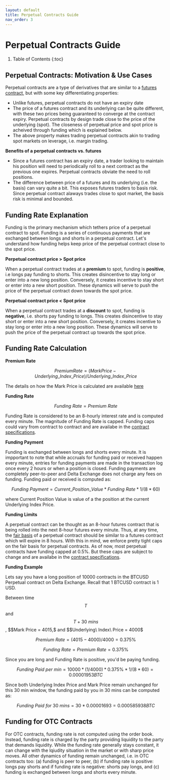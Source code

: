 ```yaml
---
layout: default
title: Perpetual Contracts Guide
nav_order: 3
---
```


# Perpetual Contracts Guide

1. Table of Contents
{:toc}

## Perpetual Contracts: Motivation & Use Cases

Perpetual contracts are a type of derivatives that are similar to a [futures contract](https://www.delta.exchange/user-guide/docs/tutorials/futures-guide/), but with some key differentiating properties:

- Unlike futures, perpetual contracts do not have an expiry date
- The price of a futures contract and its underlying can be quite different, with these two prices being guaranteed to converge at the contract expiry. Perpetual contracts by design trade close to the price of the underlying (spot). The closeness of perpetual price and spot price is acheived through funding which is explained below.
- The above property makes trading perpetual contracts akin to trading spot markets on leverage, i.e. margin trading.

**Benefits of a perpetual contracts vs. futures**

- Since a futures contract has an expiry date, a trader looking to maintain his position will need to periodically roll to a next contract as the previous one expires. Perpetual contracts obviate the need to roll positions.
- The difference between price of a futures and its underlying (i.e. the basis) can vary quite a bit. This exposes futures traders to basis risk. Since perpetual contract alaways trades close to spot market, the basis risk is minimal and bounded.

## Funding Rate Explanation

Funding is the primary mechanism which tethers price of a perpetual contract to spot. Funding is a series of continuous payments that are exchanged between longs and shorts in a perpetual contract. Let's understand how funding helps keep price of the perpetual contract close to the spot price.

**Perpetual contract price > Spot price**

When a perpetual contract trades at a **premium** to spot, funding is **positive**, i.e longs pay funding to shorts. This creates disincentive to stay long or enter into a new long position. Conversely, it creates incentive to stay short or enter into a new short position. These dynamics will serve to push the price of the perpetual contract down towards the spot price.

**Perpetual contract price < Spot price**

When a perpetual contract trades at a **discount** to spot, funding is **negative**, i.e. shorts pay funding to longs. This creates disincentive to stay short or enter into a new short position. Conversely, it creates incentive to stay long or enter into a new long position. These dynamics will serve to push the price of the perpetual contract up towards the spot price.

## Funding Rate Calculation

**Premium Rate**

$$Premium Rate = (Mark Price - Underlying\_Index\_Price)/ Underlying\_Index\_Price$$

The details on how the Mark Price is calculated are available [here](https://www.delta.exchange/user-guide/docs/trading-guide/fair-price/)

**Funding Rate**

$$Funding\ Rate = Premium\ Rate$$

Funding Rate is considered to be an 8-hourly interest rate and is computed every minute. The magnitude of Funding Rate is capped. Funding caps could vary from contract to contract and are availabe in the [contract specifications](https://www.delta.exchange/contracts/).

**Funding Payment** 

Funding is exchanged between longs and shorts every minute. It is impportant to note that while accruals for funding paid or received happen every minute, entries for funding payments are made in the transaction log once every 2 hours or when a position is closed. Funding payments are completely peer-to-peer and Delta Exchange does not charge any fees on funding. Funding paid or received is computed as:

$$Funding\ Payment = Current\_Position\_Value * Funding\ Rate * 1/ (8 * 60)$$

where Current Position Value is value of a the position at the current Underlying Index Price.

**Funding Limits**

A perpetual contract can be thought as an 8-hour futures contract that is being rolled into the next 8-hour futures every minute. Thus, at any time, the [fair basis]({{site.baseurl}}/docs/trading-guide/fair-price/#fair-basis-calculation) of a perpetual contract should be similar to a futures contract which will expire in 8 hours. With this in mind, we enforce pretty tight caps on the fair basis for perpetual contracts. As of now, most perpetual contracts have funding capped at 0.5%. But these caps are subject to change and are availabe in the [contract specifications](https://www.delta.exchange/contracts/).

**Funding Example**

Lets say you have a long position of 10000 contracts in the BTCUSD Perpetual contract on Delta Exchange. Recall that 1 BTCUSD contract is 1 USD.

Between time $$T$$ and $$T+30\ mins$$, $$Mark Price = $4015,$$ and $$Underlying\ Index\ Price = $4000$$

$$Premium\ Rate = (4015-4000)/4000 = 0.375\%$$

$$Funding\ Rate = Premium\ Rate = 0.375\%$$

Since you are long and Funding Rate is positive, you'd be paying funding.               

$$ Funding\ Paid\ per\ min = 10000 * (1/ 4000) * 0.375\% * 1/ (8*60) =  0.00001953  BTC$$

Since both Underlying Index Price and Mark Price remain unchanged for this 30 min window, the funding paid by you in 30 mins can be computed as:

$$ Funding\ Paid\ for\ 30\ mins = 30 * 0.00001693 = 0.000585938 BTC$$

## Funding for OTC Contracts

For OTC contracts, funding rate is not computed using the order book. Instead, funding rate is charged by the party providing liquidity to the party that demands liquidity. While the funding rate generally stays constant, it can change with the lqiudity situation in the market or with sharp price moves. All other dynamics of funding remain unchanged, i.e. in OTC contracts too: (a) funding is peer to peer, (b) if funding rate is positive: longs pay shorts and if funding rate is negative: shorts pay longs, and (c) funding is exchanged between longs and shorts every minute.





